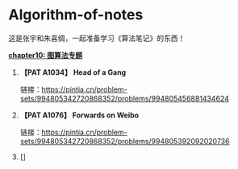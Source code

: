 # Algorithm-of-notes

这是张宇和朱喜绸，一起准备学习《算法笔记》的东西！

**<u>chapter10: 图算法专题</u>**

1. **【PAT A1034】 Head of  a Gang**

   链接：https://pintia.cn/problem-sets/994805342720868352/problems/994805456881434624

2. **【PAT A1076】 Forwards on Weibo**

   链接：https://pintia.cn/problem-sets/994805342720868352/problems/994805392092020736

3. []


